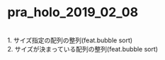 # pra_holo_2019_02_08

<br>
1. サイズ指定の配列の整列(feat.bubble sort)<br>
2. サイズが決まっている配列の整列(feat.bubble sort)<br>
